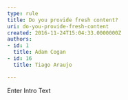 ```yaml
---
type: rule
title: Do you provide fresh content?
uri: do-you-provide-fresh-content
created: 2016-11-24T15:04:33.0000000Z
authors:
- id: 1
  title: Adam Cogan
- id: 16
  title: Tiago Araujo

---
```




<span class='intro'> Enter Intro Text </span>




